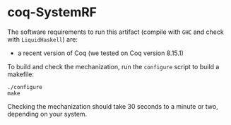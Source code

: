 # coq-SystemRF

The software requirements to run this artifact (compile with `GHC` and check with `LiquidHaskell`) are:
  - a recent version of Coq (we tested on Coq version 8.15.1)

To build and check the mechanization, run the `configure` script to build a makefile:

```
./configure
make
```

Checking the mechanization should take 30 seconds to a minute or two, depending on your system.
